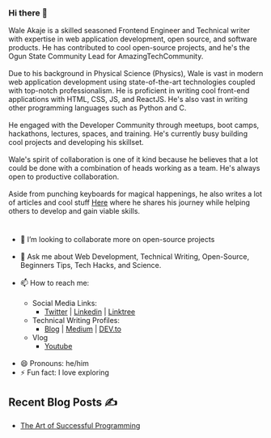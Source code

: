 ### Hi there 👋
Wale Akaje is a skilled seasoned Frontend Engineer and Technical writer with expertise in web application development, open source, and software products. He has contributed to cool open-source projects, and he's the Ogun State Community Lead for AmazingTechCommunity. <br><br>
Due to his background in Physical Science (Physics), Wale is vast in modern web application development using state-of-the-art technologies coupled with top-notch professionalism. He is proficient in writing cool front-end applications with HTML, CSS, JS, and ReactJS. He's also vast in writing other programming languages such as Python and C.<br><br>
He engaged with the Developer Community through meetups, boot camps, hackathons, lectures, spaces, and training. He's currently busy building cool projects and developing his skillset.<br><br>
Wale's spirit of collaboration is one of it kind because he believes that a lot could be done with a combination of heads working as a team. He's always open to productive collaboration.<br><br>
Aside from punching keyboards for magical happenings, he also writes a lot of articles and cool stuff <a href="https://akasoft.hashnode.dev/" target="_blank">Here</a> where he shares his journey while helping others to develop and gain viable skills.
#
- 👯 I’m looking to collaborate more on open-source projects<br><br>
- 💬 Ask me about Web Development, Technical Writing, Open-Source, Beginners Tips, Tech Hacks, and Science.<br><br>
- 📫 How to reach me:<br><br>
  - Social Media Links:
    - [Twitter](https://twitter.com/waleakaje) | [Linkedin](https://linkedin.com/in/waleakaje) | [Linktree](https://linktr.ee/waleakaje)
  - Technical Writing Profiles:
    - [Blog](https://akasoft.hashnode.dev/) | [Medium](https://waleakaje.medium.com) | [DEV.to](https://dev.to/waleakaje) 
  - Vlog
    - [Youtube](https://youtube.com/@hackersnode) <br><br>
- 😄 Pronouns: he/him<br>
- ⚡ Fun fact: I love exploring

## Recent Blog Posts ✍️
- [The Art of Successful Programming](https://akasoft.hashnode.dev/the-art-of-successful-programming)

<!--
**waleakaje/waleakaje** is a ✨ _special_ ✨ repository because its `README.md` (this file) appears on your GitHub profile.

Here are some ideas to get you started:

- 🔭 I’m currently working on ...
- 🌱 I’m currently learning ...
- 👯 I’m looking to collaborate on ...
- 🤔 I’m looking for help with ...
- 💬 Ask me about ...
- 📫 How to reach me: ...
- 😄 Pronouns: ...
- ⚡ Fun fact: ...
-->
